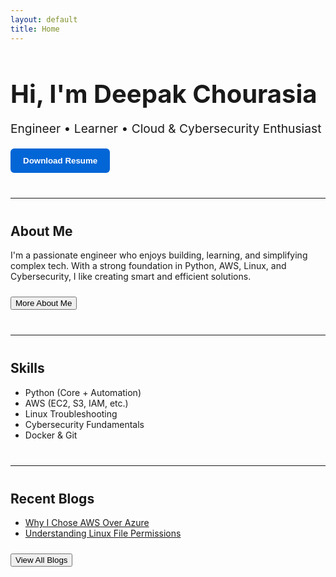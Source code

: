 ```yaml
---
layout: default
title: Home
---
```


<h1 style="font-size: 2.5rem; margin-bottom: 10px;">Hi, I'm Deepak Chourasia</h1>
<p style="font-size: 1.2rem; margin-bottom: 20px;">Engineer • Learner • Cloud & Cybersecurity Enthusiast</p>

<a href="{{ '/assets/resume.pdf' | relative_url }}" download>
  <button style="background-color: #0366d6; color: white; padding: 12px 20px; border: none; border-radius: 6px; font-weight: bold; cursor: pointer;">Download Resume</button>
</a>

<hr style="margin: 40px 0;">

<h2>About Me</h2>
<p>
  I'm a passionate engineer who enjoys building, learning, and simplifying complex tech. With a strong foundation in Python, AWS, Linux, and Cybersecurity, I like creating smart and efficient solutions.
</p>
<a href="{{ '/about.html' | relative_url }}">
  <button style="margin-top: 10px;">More About Me</button>
</a>

<hr style="margin: 40px 0;">

<h2>Skills</h2>
<ul>
  <li>Python (Core + Automation)</li>
  <li>AWS (EC2, S3, IAM, etc.)</li>
  <li>Linux Troubleshooting</li>
  <li>Cybersecurity Fundamentals</li>
  <li>Docker & Git</li>
</ul>

<hr style="margin: 40px 0;">

<h2>Recent Blogs</h2>
<ul>
  <li><a href="{{ '/blogs.html' | relative_url }}">Why I Chose AWS Over Azure</a></li>
  <li><a href="{{ '/blogs.html' | relative_url }}">Understanding Linux File Permissions</a></li>
</ul>
<a href="{{ '/blogs.html' | relative_url }}">
  <button style="margin-top: 10px;">View All Blogs</button>
</a>
